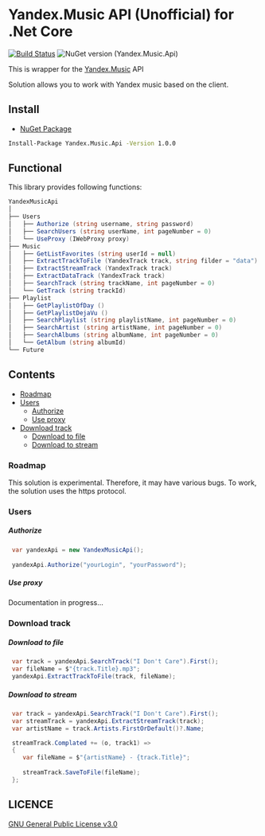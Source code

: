 Yandex.Music API (Unofficial) for .Net Core
====

[![Build Status](https://travis-ci.com/Winster332/Yandex.Music.Api.svg?branch=master)](https://travis-ci.com/Winster332/Yandex.Music.Api)
![NuGet version (Yandex.Music.Api)](https://img.shields.io/nuget/v/Yandex.Music.Api.svg?style=flat-square)

This is wrapper for the [Yandex.Music](http://music.yandex.ru/) API

Solution allows you to work with Yandex music based on the client.

 Install
-------

- [NuGet Package](https://www.nuget.org/packages/Yandex.Music.Api/1.0.0)

```bash
Install-Package Yandex.Music.Api -Version 1.0.0
```

Functional
-------

This library provides following functions:

```C#
YandexMusicApi
│
├── Users
│   ├── Authorize (string username, string password)
│   ├── SearchUsers (string userName, int pageNumber = 0)
│   └── UseProxy (IWebProxy proxy)
├── Music
│   ├── GetListFavorites (string userId = null)
│   ├── ExtractTrackToFile (YandexTrack track, string filder = "data")
│   ├── ExtractStreamTrack (YandexTrack track)
│   ├── ExtractDataTrack (YandexTrack track)
│   ├── SearchTrack (string trackName, int pageNumber = 0)
│   └── GetTrack (string trackId)
├── Playlist
│   ├── GetPlaylistOfDay ()
│   ├── GetPlaylistDejaVu ()
│   ├── SearchPlaylist (string playlistName, int pageNumber = 0)
│   ├── SearchArtist (string artistName, int pageNumber = 0)
│   ├── SearchAlbums (string albumName, int pageNumber = 0)
│   └── GetAlbum (string albumId)
└── Future
```

Contents
-------
* [Roadmap](https://github.com/Winster332/Yandex.Music.Api/#roadmap)
* [Users](https://github.com/Winster332/Yandex.Music.Api#users)
	* [Authorize](https://github.com/Winster332/Yandex.Music.Api#authorize)
	* [Use proxy](https://github.com/Winster332/Yandex.Music.Api#use-proxy)
* [Download track](https://github.com/Winster332/Yandex.Music.Api#download-track)
	* [Download to file](https://github.com/Winster332/Yandex.Music.Api#download-to-file)
	* [Download to stream](https://github.com/Winster332/Yandex.Music.Api#download-to-stream)

### Roadmap

This solution is experimental. Therefore, it may have various bugs. To work, the solution uses the https protocol.

### Users

##### Authorize

```C#
 var yandexApi = new YandexMusicApi();
 
 yandexApi.Authorize("yourLogin", "yourPassword");
```

##### Use proxy

Documentation in progress...

### Download track

##### Download to file

```C#
 var track = yandexApi.SearchTrack("I Don't Care").First();
 var fileName = $"{track.Title}.mp3";
 yandexApi.ExtractTrackToFile(track, fileName);
```

##### Download to stream

```C#
 var track = yandexApi.SearchTrack("I Don't Care").First();
 var streamTrack = yandexApi.ExtractStreamTrack(track);
 var artistName = track.Artists.FirstOrDefault()?.Name;

 streamTrack.Complated += (o, track1) =>
 {
    var fileName = $"{artistName} - {track.Title}";
    
    streamTrack.SaveToFile(fileName);
 };
```

LICENCE
-------
[GNU General Public License v3.0](https://github.com/Winster332/Yandex.Music.Api/blob/master/LICENSE)
